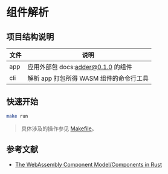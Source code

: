 # 组件解析

## 项目结构说明

文件 | 说明
-----|-----------
app | 应用外部包 docs:adder@0.1.0 的组件
cli | 解析 app 打包所得 WASM 组件的命令行工具

## 快速开始

```bash
make run
```

> 具体涉及的操作参见 [Makefile](./Makefile)。

## 参考文献
- [The WebAssembly Component Model/Components in Rust](https://component-model.bytecodealliance.org/language-support/rust.html)
